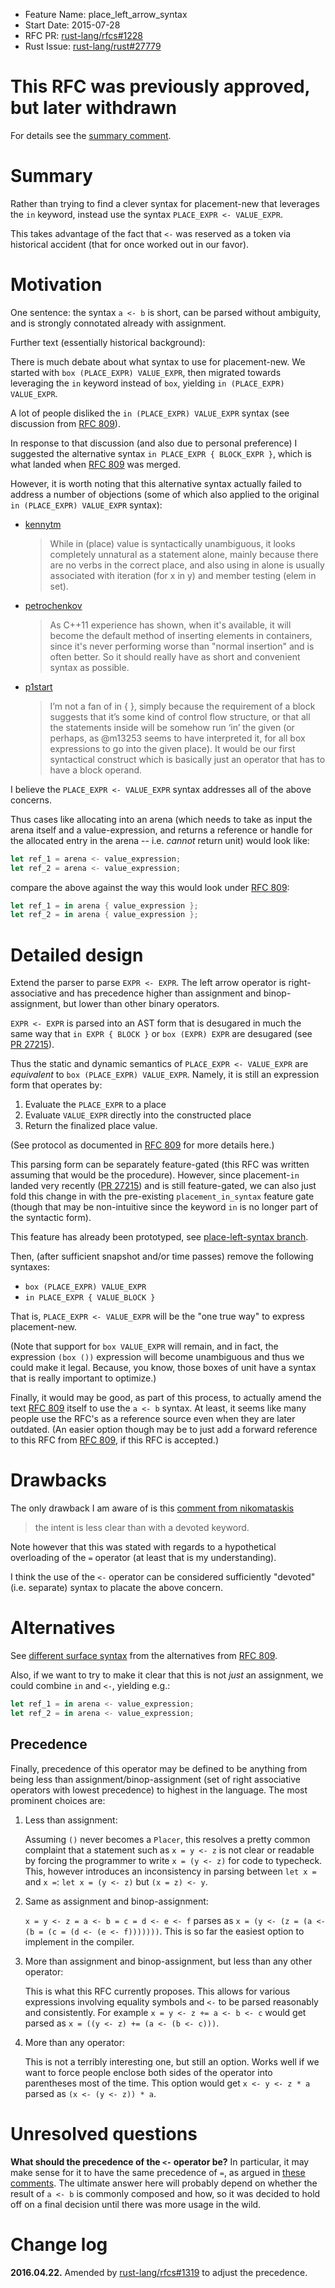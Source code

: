 - Feature Name: place_left_arrow_syntax
- Start Date: 2015-07-28
- RFC PR: [rust-lang/rfcs#1228](https://github.com/rust-lang/rfcs/pull/1228)
- Rust Issue: [rust-lang/rust#27779](https://github.com/rust-lang/rust/issues/27779)

# This RFC was previously approved, but later **withdrawn**

For details see the [summary comment].

[summary comment]: https://github.com/rust-lang/rust/issues/27779#issuecomment-378416911

# Summary

Rather than trying to find a clever syntax for placement-new that leverages
the `in` keyword, instead use the syntax `PLACE_EXPR <- VALUE_EXPR`.

This takes advantage of the fact that `<-` was reserved as a token via
historical accident (that for once worked out in our favor).

# Motivation

One sentence: the syntax `a <- b` is short, can be parsed without
ambiguity, and is strongly connotated already with assignment.

Further text (essentially historical background):

There is much debate about what syntax to use for placement-new.
We started with `box (PLACE_EXPR) VALUE_EXPR`, then migrated towards
leveraging the `in` keyword instead of `box`, yielding `in (PLACE_EXPR) VALUE_EXPR`.

A lot of people disliked the `in (PLACE_EXPR) VALUE_EXPR` syntax
(see discussion from [RFC 809]).

[RFC 809]: https://github.com/rust-lang/rfcs/pull/809

In response to that discussion (and also due to personal preference)
I suggested the alternative syntax `in PLACE_EXPR { BLOCK_EXPR }`,
which is what landed when [RFC 809] was merged.

However, it is worth noting that this alternative syntax actually
failed to address a number of objections (some of which also
applied to the original `in (PLACE_EXPR) VALUE_EXPR` syntax):

 * [kennytm](https://github.com/rust-lang/rfcs/pull/809#issuecomment-73071324)

   > While in (place) value is syntactically unambiguous, it looks
   > completely unnatural as a statement alone, mainly because there
   > are no verbs in the correct place, and also using in alone is
   > usually associated with iteration (for x in y) and member
   > testing (elem in set).

 * [petrochenkov](https://github.com/rust-lang/rfcs/pull/809#issuecomment-73142168)

   > As C++11 experience has shown, when it's available, it will
   > become the default method of inserting elements in containers,
   > since it's never performing worse than "normal insertion" and
   > is often better. So it should really have as short and
   > convenient syntax as possible.

 * [p1start](https://github.com/rust-lang/rfcs/pull/809#issuecomment-73837430)

   > I’m not a fan of in <place> { <stmts> }, simply because the
   > requirement of a block suggests that it’s some kind of control
   > flow structure, or that all the statements inside will be
   > somehow run ‘in’ the given <place> (or perhaps, as @m13253
   > seems to have interpreted it, for all box expressions to go
   > into the given place). It would be our first syntactical
   > construct which is basically just an operator that has to
   > have a block operand.

I believe the `PLACE_EXPR <- VALUE_EXPR` syntax addresses all of the
above concerns.

Thus cases like allocating into an arena (which needs to take as input the arena itself
and a value-expression, and returns a reference or handle for the allocated entry in the arena -- i.e. *cannot* return unit)
would look like:

```rust
let ref_1 = arena <- value_expression;
let ref_2 = arena <- value_expression;
```

compare the above against the way this would look under [RFC 809]:

```rust
let ref_1 = in arena { value_expression };
let ref_2 = in arena { value_expression };
```

# Detailed design

Extend the parser to parse `EXPR <- EXPR`. The left arrow operator is
right-associative and has precedence higher than assignment and
binop-assignment, but lower than other binary operators.

`EXPR <- EXPR` is parsed into an AST form that is desugared in much
the same way that `in EXPR { BLOCK }` or `box (EXPR) EXPR` are
desugared (see [PR 27215]).

Thus the static and dynamic semantics of `PLACE_EXPR <- VALUE_EXPR`
are *equivalent* to `box (PLACE_EXPR) VALUE_EXPR`. Namely, it is
still an expression form that operates by:
 1. Evaluate the `PLACE_EXPR` to a place
 2. Evaluate `VALUE_EXPR` directly into the constructed place
 3. Return the finalized place value.

(See protocol as documented in [RFC 809] for more details here.)

[PR 27215]: https://github.com/rust-lang/rust/pull/27215

This parsing form can be separately feature-gated (this RFC was
written assuming that would be the procedure). However, since
placement-`in` landed very recently ([PR 27215]) and is still
feature-gated, we can also just fold this change in with
the pre-existing `placement_in_syntax` feature gate
(though that may be non-intuitive since the keyword `in` is
no longer part of the syntactic form).

This feature has already been prototyped, see [place-left-syntax branch].

[place-left-syntax branch]: https://github.com/rust-lang/rust/compare/rust-lang:master...pnkfelix:place-left-syntax

Then, (after sufficient snapshot and/or time passes) remove the following syntaxes:

 * `box (PLACE_EXPR) VALUE_EXPR`
 * `in PLACE_EXPR { VALUE_BLOCK }`

That is, `PLACE_EXPR <- VALUE_EXPR` will be the "one true way" to
express placement-new.

(Note that support for `box VALUE_EXPR` will remain, and in fact, the
expression `(box ())` expression will become unambiguous and thus we
could make it legal. Because, you know, those boxes of unit have a
syntax that is really important to optimize.)

Finally, it would may be good, as part of this process, to actually
amend the text [RFC 809] itself to use the `a <- b` syntax.
At least, it seems like many people use the RFC's as a reference source
even when they are later outdated.
(An easier option though may be to just add a forward reference to this
RFC from [RFC 809], if this RFC is accepted.)

# Drawbacks

The only drawback I am aware of is this [comment from nikomataskis](https://github.com/rust-lang/rfcs/pull/809#issuecomment-73903777)

> the intent is less clear than with a devoted keyword.

Note however that this was stated with regards to a hypothetical
overloading of the `=` operator (at least that is my understanding).

I think the use of the `<-` operator can be considered sufficiently
"devoted" (i.e. separate) syntax to placate the above concern.

# Alternatives

See [different surface syntax] from the alternatives from [RFC 809].

[different surface syntax]: https://github.com/pnkfelix/rfcs/blob/fsk-placement-box-rfc/text/0000-placement-box.md#same-semantics-but-different-surface-syntax

Also, if we want to try to make it clear that this is not *just*
an assignment, we could combine `in` and `<-`, yielding e.g.:

```rust
let ref_1 = in arena <- value_expression;
let ref_2 = in arena <- value_expression;
```

## Precedence

Finally, precedence of this operator may be defined to be anything from being
less than assignment/binop-assignment (set of right associative operators with
lowest precedence) to highest in the language. The most prominent choices are:

1. Less than assignment:

    Assuming `()` never becomes a `Placer`, this resolves a pretty common
    complaint that a statement such as `x = y <- z` is not clear or readable
    by forcing the programmer to write `x = (y <- z)` for code to typecheck.
    This, however introduces an inconsistency in parsing between `let x =` and
    `x =`: `let x = (y <- z)` but `(x = z) <- y`.

2. Same as assignment and binop-assignment:

    `x = y <- z = a <- b = c = d <- e <- f` parses as
    `x = (y <- (z = (a <- (b = (c = (d <- (e <- f)))))))`. This is so far
    the easiest option to implement in the compiler.

3. More than assignment and binop-assignment, but less than any other operator:

    This is what this RFC currently proposes.  This allows for various
    expressions involving equality symbols and `<-` to be parsed reasonably and
    consistently. For example `x = y <- z += a <- b <- c` would get parsed as `x
    = ((y <- z) += (a <- (b <- c)))`.

4. More than any operator:

    This is not a terribly interesting one, but still an option. Works well if
    we want to force people enclose both sides of the operator into parentheses
    most of the time. This option would get `x <- y <- z * a` parsed as `(x <-
    (y <- z)) * a`.

# Unresolved questions

**What should the precedence of the `<-` operator be?** In particular,
it may make sense for it to have the same precedence of `=`, as argued
in [these][huon1] [comments][huon2]. The ultimate answer here will
probably depend on whether the result of `a <- b` is commonly composed
and how, so it was decided to hold off on a final decision until there
was more usage in the wild.

[huon1]: https://github.com/rust-lang/rfcs/pull/1319#issuecomment-206627750
[huon2]: https://github.com/rust-lang/rfcs/pull/1319#issuecomment-207090495

# Change log

**2016.04.22.** Amended by [rust-lang/rfcs#1319](https://github.com/rust-lang/rfcs/pull/1319)
to adjust the precedence.
